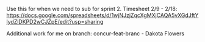 Use this for when we need to sub for sprint 2. 
Timesheet 2/9 - 2/18: https://docs.google.com/spreadsheets/d/1wjNJzjZqcXgMXjCAQA5vXGdJftYlydZlDKPD2wCJZpE/edit?usp=sharing

Additional work for me on branch: concur-feat-branc - Dakota Flowers
